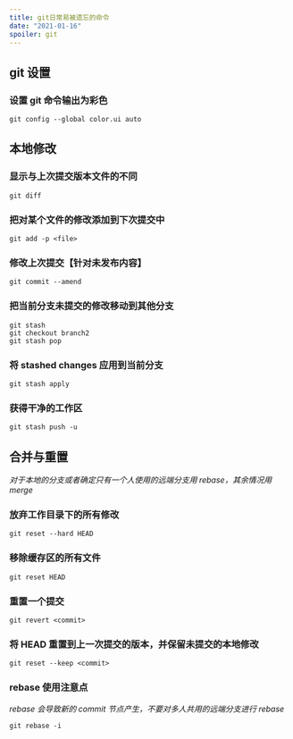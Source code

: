 ```yaml
---
title: git日常易被遗忘的命令
date: "2021-01-16"
spoiler: git
---
```


## git 设置

### 设置 git 命令输出为彩色

```git
git config --global color.ui auto
```

## 本地修改

### 显示与上次提交版本文件的不同

```git
git diff
```

### 把对某个文件的修改添加到下次提交中

```git
git add -p <file>
```

### 修改上次提交【针对未发布内容】

```git
git commit --amend
```

### 把当前分支未提交的修改移动到其他分支

```git
git stash
git checkout branch2
git stash pop
```

### 将 stashed changes 应用到当前分支

```git
git stash apply
```

### 获得干净的工作区

```git
git stash push -u
```

## 合并与重置

_对于本地的分支或者确定只有一个人使用的远端分支用 rebase，其余情况用 merge_

### 放弃工作目录下的所有修改

```git
git reset --hard HEAD
```

### 移除缓存区的所有文件

```git
git reset HEAD
```

### 重置一个提交

```git
git revert <commit>
```

### 将 HEAD 重置到上一次提交的版本，并保留未提交的本地修改

```git
git reset --keep <commit>
```

### rebase 使用注意点

_rebase 会导致新的 commit 节点产生，不要对多人共用的远端分支进行 rebase_

```git
git rebase -i
```
